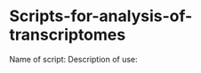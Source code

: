 Scripts-for-analysis-of-transcriptomes
======================================

Name of script:
Description of use: 
